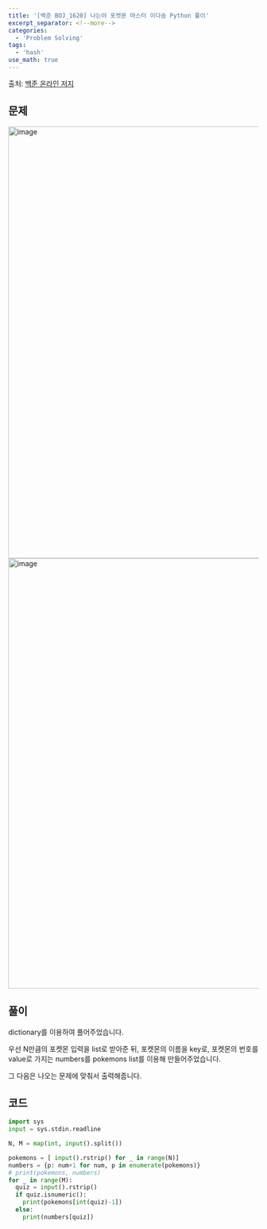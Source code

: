 ```yaml
---
title: '[백준 BOJ_1620] 나는야 포켓몬 마스터 이다솜 Python 풀이'
excerpt_separator: <!--more-->
categories:
  - 'Problem Solving'
tags:
  - 'hash'
use_math: true
---
```


출처: [백준 온라인 저지](https://www.acmicpc.net/problem/1620)

## 문제

<img width="869" alt="image" src="https://user-images.githubusercontent.com/59808674/181503071-07dfb238-78ba-41d2-9f5d-f896af5fce09.png">
<img width="866" alt="image" src="https://user-images.githubusercontent.com/59808674/181503126-2c80d5d9-173e-4a37-ba08-03d9e9e1b2f0.png">


## 풀이

dictionary를 이용하여 풀어주었습니다.  

우선 N만큼의 포켓몬 입력을 list로 받아준 뒤, 포켓몬의 이름을 key로, 포켓몬의 번호를 value로 가지는 numbers를 pokemons list를 이용해 만들어주었습니다.  

그 다음은 나오는 문제에 맞춰서 출력해줍니다.  

## 코드

```python
import sys
input = sys.stdin.readline

N, M = map(int, input().split())

pokemons = [ input().rstrip() for _ in range(N)]
numbers = {p: num+1 for num, p in enumerate(pokemons)}
# print(pokemons, numbers)
for _ in range(M):
  quiz = input().rstrip()
  if quiz.isnumeric():
    print(pokemons[int(quiz)-1])
  else:
    print(numbers[quiz])
```
